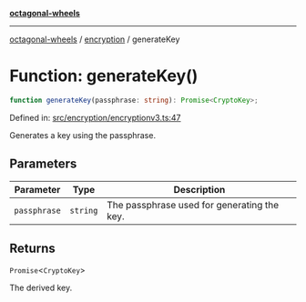[**octagonal-wheels**](../../../../README.md)

***

[octagonal-wheels](../../../../globals.md) / [encryption](../README.md) / generateKey

# Function: generateKey()

```ts
function generateKey(passphrase: string): Promise<CryptoKey>;
```

Defined in: [src/encryption/encryptionv3.ts:47](https://github.com/vrtmrz/octagonal-wheels/blob/main/src/encryption/encryptionv3.ts#L47)

Generates a key using the passphrase.

## Parameters

| Parameter | Type | Description |
| ------ | ------ | ------ |
| `passphrase` | `string` | The passphrase used for generating the key. |

## Returns

`Promise`\<`CryptoKey`\>

The derived key.
